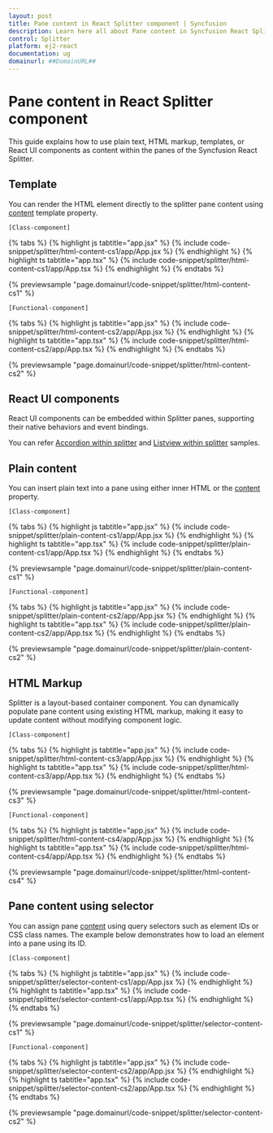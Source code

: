 ```yaml
---
layout: post
title: Pane content in React Splitter component | Syncfusion
description: Learn here all about Pane content in Syncfusion React Splitter component of Syncfusion Essential JS 2 and more.
control: Splitter 
platform: ej2-react
documentation: ug
domainurl: ##DomainURL##
---
```


# Pane content in React Splitter component

This guide explains how to use plain text, HTML markup, templates, or React UI components as content within the panes of the Syncfusion React Splitter.

## Template

You can render the HTML element directly to the splitter pane content using [content](https://ej2.syncfusion.com/react/documentation/api/splitter/panePropertiesModel/#content) template property.

`[Class-component]`

{% tabs %}
{% highlight js tabtitle="app.jsx" %}
{% include code-snippet/splitter/html-content-cs1/app/App.jsx %}
{% endhighlight %}
{% highlight ts tabtitle="app.tsx" %}
{% include code-snippet/splitter/html-content-cs1/app/App.tsx %}
{% endhighlight %}
{% endtabs %}

 {% previewsample "page.domainurl/code-snippet/splitter/html-content-cs1" %}

`[Functional-component]`

{% tabs %}
{% highlight js tabtitle="app.jsx" %}
{% include code-snippet/splitter/html-content-cs2/app/App.jsx %}
{% endhighlight %}
{% highlight ts tabtitle="app.tsx" %}
{% include code-snippet/splitter/html-content-cs2/app/App.tsx %}
{% endhighlight %}
{% endtabs %}

 {% previewsample "page.domainurl/code-snippet/splitter/html-content-cs2" %}

## React UI components

React UI components can be embedded within Splitter panes, supporting their native behaviors and event bindings.

You can refer [Accordion within splitter](https://ej2.syncfusion.com/react/demos/#/material/splitter/accordion-navigation-menu) and [Listview within splitter](https://ej2.syncfusion.com/react/demos/#/material/splitter/details-view) samples.

## Plain content

You can insert plain text into a pane using either inner HTML or the [content](https://ej2.syncfusion.com/react/documentation/api/splitter/panePropertiesModel/#content) property.

`[Class-component]`

{% tabs %}
{% highlight js tabtitle="app.jsx" %}
{% include code-snippet/splitter/plain-content-cs1/app/App.jsx %}
{% endhighlight %}
{% highlight ts tabtitle="app.tsx" %}
{% include code-snippet/splitter/plain-content-cs1/app/App.tsx %}
{% endhighlight %}
{% endtabs %}

 {% previewsample "page.domainurl/code-snippet/splitter/plain-content-cs1" %}

`[Functional-component]`

{% tabs %}
{% highlight js tabtitle="app.jsx" %}
{% include code-snippet/splitter/plain-content-cs2/app/App.jsx %}
{% endhighlight %}
{% highlight ts tabtitle="app.tsx" %}
{% include code-snippet/splitter/plain-content-cs2/app/App.tsx %}
{% endhighlight %}
{% endtabs %}

 {% previewsample "page.domainurl/code-snippet/splitter/plain-content-cs2" %}

## HTML Markup

Splitter is a layout-based container component. You can dynamically populate pane content using existing HTML markup, making it easy to update content without modifying component logic.

`[Class-component]`

{% tabs %}
{% highlight js tabtitle="app.jsx" %}
{% include code-snippet/splitter/html-content-cs3/app/App.jsx %}
{% endhighlight %}
{% highlight ts tabtitle="app.tsx" %}
{% include code-snippet/splitter/html-content-cs3/app/App.tsx %}
{% endhighlight %}
{% endtabs %}

 {% previewsample "page.domainurl/code-snippet/splitter/html-content-cs3" %}

`[Functional-component]`

{% tabs %}
{% highlight js tabtitle="app.jsx" %}
{% include code-snippet/splitter/html-content-cs4/app/App.jsx %}
{% endhighlight %}
{% highlight ts tabtitle="app.tsx" %}
{% include code-snippet/splitter/html-content-cs4/app/App.tsx %}
{% endhighlight %}
{% endtabs %}

 {% previewsample "page.domainurl/code-snippet/splitter/html-content-cs4" %}

## Pane content using selector

You can assign pane [content](https://ej2.syncfusion.com/react/documentation/api/splitter/panePropertiesModel/#content) using query selectors such as element IDs or CSS class names. The example below demonstrates how to load an element into a pane using its ID.

`[Class-component]`

{% tabs %}
{% highlight js tabtitle="app.jsx" %}
{% include code-snippet/splitter/selector-content-cs1/app/App.jsx %}
{% endhighlight %}
{% highlight ts tabtitle="app.tsx" %}
{% include code-snippet/splitter/selector-content-cs1/app/App.tsx %}
{% endhighlight %}
{% endtabs %}

 {% previewsample "page.domainurl/code-snippet/splitter/selector-content-cs1" %}

`[Functional-component]`

{% tabs %}
{% highlight js tabtitle="app.jsx" %}
{% include code-snippet/splitter/selector-content-cs2/app/App.jsx %}
{% endhighlight %}
{% highlight ts tabtitle="app.tsx" %}
{% include code-snippet/splitter/selector-content-cs2/app/App.tsx %}
{% endhighlight %}
{% endtabs %}

 {% previewsample "page.domainurl/code-snippet/splitter/selector-content-cs2" %}